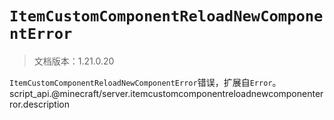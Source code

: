 # `ItemCustomComponentReloadNewComponentError`

> 文档版本：1.21.0.20

`ItemCustomComponentReloadNewComponentError`错误，扩展自`Error`。script_api.@minecraft/server.itemcustomcomponentreloadnewcomponenterror.description
